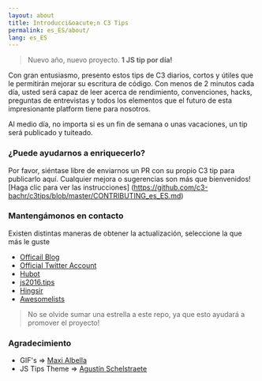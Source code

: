 ```yaml
---
layout: about
title: Introducci&oacute;n C3 Tips
permalink: es_ES/about/
lang: es_ES
---
```


> Nuevo año, nuevo proyecto. **1 JS tip por día!**

Con gran entusiasmo, presento estos tips de C3 diarios, cortos y útiles que le permitirán mejorar su escritura de código. Con menos de 2 minutos cada día, usted será capaz de leer acerca de rendimiento, convenciones, hacks, preguntas de entrevistas y todos los elementos que el futuro de esta impresionante platform tiene para nosotros.

Al medio día, no importa si es un fin de semana o unas vacaciones, un tip será publicado y tuiteado.

### ¿Puede ayudarnos a enriquecerlo?
Por favor, siéntase libre de enviarnos un PR con su propio C3 tip para publicarlo aquí.
Cualquier mejora o sugerencias son más que bienvenidos!
[Haga clic para ver las instrucciones] (https://github.com/c3-bachr/c3tips/blob/master/CONTRIBUTING_es_ES.md)

### Mantengámonos en contacto

Existen distintas maneras de obtener la actualización, seleccione la que m&aacute;s le guste

- [Officail Blog](http://www.c3tips.co)
- [Official Twitter Account](https://twitter.com/c3tips)
- [Hubot](https://github.com/dggriffin/hubot-jstips)
- [js2016.tips](http://js2016.tips/)
- [Hingsir](http://hingsir.com/jstips-site/dist/tips/)
- [Awesomelists](https://awesomelists.top/#/repos/c3-bachr/c3tips)

> No se olvide sumar una estrella a este repo, ya que esto ayudará a promover el proyecto!

### Agradecimiento

- GIF's => [Maxi Albella](https://dribbble.com/maxialbella)
- JS Tips Theme => [Agustín Schelstraete](http://www.aschelstraete.com/)